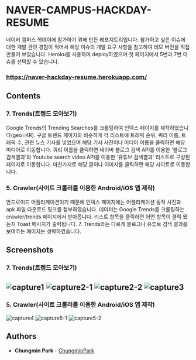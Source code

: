# NAVER-CAMPUS-HACKDAY-RESUME
네이버 캠퍼스 핵데이에 참가하기 위해 만든 레포지토리입니다.
참가하고 싶은 이슈에 대한 개발 관련 경험이 적어서 해당 이슈의 개발 요구 사항을 참고하여 데모 버전을 직접 만들어 보았습니다.
Heroku를 사용하여 deploy하였으며 첫 페이지에서 5번과 7번 이슈를 선택할 수 있습니다.

### https://naver-hackday-resume.herokuapp.com/

## Contents
### 7. Trends(트렌드 모아보기)
Google Trends의 Trending Searches를 크롤링하여 인덱스 페이지를 제작하였습니다(geo=KR). 구글 트렌드 페이지와 비슷하게 각 리스트에 트래픽 순위, 쿼리 이름, 트래픽 수, 관련 뉴스 기사를 넣었으며 해당 기사 사진이나 미디어 이름을 클릭하면 해당 미디어로 이동합니다. 쿼리 이름을 클릭하면 네이버 블로그 검색 API를 이용한 '블로그 검색결과'와 Youtube search video API를 이용한 '유튜브 검색결과' 리스트로 구성된 페이지로 이동합니다. 마찬가지로 해당 글이나 이미지를 클릭하면 해당 사이트로 이동합니다.

### 5. Crawler(사이트 크롤러를 이용한 Android/iOS 앱 제작)
안드로이드 어플리케이션이기 때문에 인덱스 페이지에는 어플리케이션 동작 사진과 apk 파일 다운로드 링크를 첨부하였습니다. 데이터는 Google Trends를 크롤링하는 crawler/trends 페이지에서 받아옵니다. 리스트 항목을 클릭하면 어떤 항목이 클릭 됐는지 Toast 메시지가 출력됩니다. 7. Trends와는 다르게 블로그나 유튜브 검색 결과를 보여주는 페이지는 생략하였습니다.

## Screenshots
### 7. Trends(트렌드 모아보기)
![capture1](https://user-images.githubusercontent.com/15935262/47731088-c1dd7c80-dca6-11e8-8d8f-f13c836a89c9.PNG)
![capture2-1](https://user-images.githubusercontent.com/15935262/47653251-71ddb780-dbcb-11e8-8989-4ce9dcb99d44.PNG)
![capture2-2](https://user-images.githubusercontent.com/15935262/47653983-36dc8380-dbcd-11e8-9c57-cf1f97a5ea2a.PNG)
![capture3](https://user-images.githubusercontent.com/15935262/47653254-73a77b00-dbcb-11e8-9189-c7ae68c5d0e7.PNG)
------------------------
### 5. Crawler(사이트 크롤러를 이용한 Android/iOS 앱 제작)
![capture4](https://user-images.githubusercontent.com/15935262/47731211-fc471980-dca6-11e8-8e06-0af310ac2a96.PNG)
![capture5-1](https://user-images.githubusercontent.com/15935262/47731215-fea97380-dca6-11e8-94ec-aaebfa4ecdf4.PNG)
![capture5-2](https://user-images.githubusercontent.com/15935262/47731335-3b756a80-dca7-11e8-959e-9edbce1d88e6.PNG)

## Authors
* **Chungmin Park** - [ChungminPark](https://github.com/ChungminPark)
